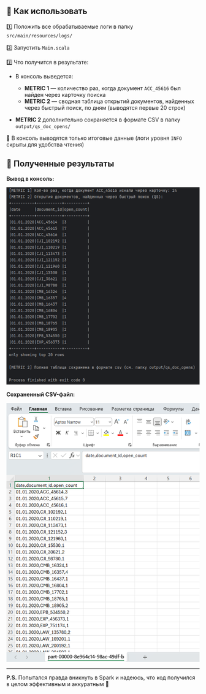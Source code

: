 ## 🚀 Как использовать

1️⃣ Положить все обрабатываемые логи в папку  
   `src/main/resources/logs/`

2️⃣ Запустить `Main.scala`

3️⃣ Что получится в результате:

- В консоль выведется:
    - **METRIC 1** — количество раз, когда документ `ACC_45616` был найден через карточку поиска
    - **METRIC 2** — сводная таблица открытий документов, найденных через быстрый поиск, по дням (выводятся первые 20 строк)

- **METRIC 2** дополнительно сохраняется в формате CSV в папку `output/qs_doc_opens/`

📌 В консоль выводятся только итоговые данные (логи уровня `INFO` скрыты для удобства чтения)

## 🚀 Полученные результаты

**Вывод в консоль:**

![Вывод в консоль](assets/1.png)

**Сохраненный CSV-файл:**

![Сохраненный CSV-файл](assets/2.png)

---

**P.S.** Попытался правда вникнуть в Spark и надеюсь, что код получился в целом эффективным и аккуратным 🙂
